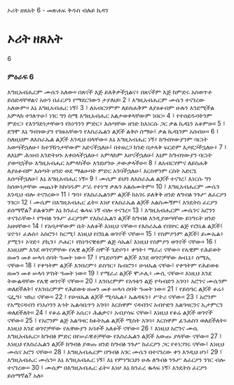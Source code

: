 ﻿
 ኦሪት ዘጸአት 6 - መጽሐፍ ቅዱስ ብሉይ ኪዳን
# ኦሪት ዘጸአት
6
### ምዕራፍ 6
እግዚአብሔርም ሙሴን አለው። በጸናች እጅ ይለቅቃችኋልና፥ በጸናችም እጅ ከምድሩ አስወጥቶ ይሰድዳቸዋልና አሁን በፈርዖን የማደርገውን ታያለህ።
2 ፤ እግዚአብሔርም ሙሴን ተናገረው አለውም። እኔ እግዚአብሔር ነኝ፤
3 ፤ ለአብርሃምም ለይስሐቅም ለያዕቆብም ሁሉን እንደሚችል አምላክ ተገለጥሁ፤ ነገር ግን ስሜ እግዚአብሔር አልታወቀላቸውም ነበር።
4 ፤ የተሰደዱባትንም ምድር፥ የእንግድነታቸውን የከነዓንን ምድር፥ እሰጣቸው ዘንድ ከእነርሱ ጋር ቃል ኪዳኔን አቆምሁ።
5 ፤ ደግሞ እኔ ግብፃውያን የገዙአቸውን የእስራኤልን ልጆች ልቅሶ ሰማሁ፤ ቃል ኪዳኔንም አሰብሁ።
6 ፤ ስለዚህም ለእስራኤል ልጆች እንዲህ በላቸው። እኔ እግዚአብሔር ነኝ፥ ከግብፃውያንም ባርነት አወጣችኋለሁ፥ ከተገዥነታቸውም አድናችኋለሁ፤ በተዘረጋ ክንድ በታላቅ ፍርድም እታደጋችኋለሁ፥
7 ፤ ለእኔም ሕዝብ እንድትሆኑ እቀበላችኋለሁ፥ አምላክም እሆናችኋለሁ፤ እኔም ከግብፃውያን ባርነት ያወጣኋችሁ እግዚአብሔር አምላካችሁ እንደሆንሁ ታውቃላችሁ።
8 ፤ ለአብርሃምና ለይስሐቅ ለያዕቆብም እሰጣት ዘንድ ወደ ማልሁባት ምድር አገባችኋለሁ፤ እርስዋንም ርስት አድርጌ እሰጣችኋለሁ፤ እኔ እግዚአብሔር ነኝ።
9 ፤ ሙሴም ይህን ለእስራኤል ልጆች ተናገረ፤ እነርሱ ግን ከሰውነታቸው መጨነቅ ከከባዱም ሥራ የተነሣ ቃሉን አልሰሙትም።
10 ፤ እግዚአብሔርም ሙሴን እንዲህ ብሎ ተናገረው።
11 ፤ ግባ፥ የእስራኤልንም ልጆች ከአገሩ ይለቅቅ ዘንድ ለግብፅ ንጉሥ ለፈርዖን ንገር።
12 ፤ ሙሴም በእግዚአብሔር ፊት። እነሆ የእስራኤል ልጆች አልሰሙኝም፤ እንዴትስ ፈርዖን ይሰማኛል? ይልቁንም እኔ ከንፈረ ቈላፍ ነኝ ብሎ ተናገረ።
13 ፤ እግዚአብሔርም ሙሴንና አሮንን ተናገራቸው፥ የግብፅ ንጉሥ ፈርዖንም የእስራኤልን ልጆች ከግብፅ እንዲያወጣቸው ይነግሩት ዘንድ አዘዛቸው።
14 ፤ የአባታቸውም ቤት አለቆች እነዚህ ናቸው። የእስራኤል የበኵር ልጅ የሮቤል ልጆች፤ ሄኖኅ፥ ፈሉስ፥ አስሮን፥ ከርሚ፤ እነዚህ የሮቤል ወገኖች ናቸው።
15 ፤ የስምዖንም ልጆች፤ ይሙኤል፥ ያሚን፥ ኦሃድ፥ ያኪን፥ ዶሐር፥ የከነዓናዊቱም ልጅ ሳኡል፤ እነዚህ የስምዖን ወገኖች ናቸው።
16 ፤ እነዚህም እንደ ወገኖቻቸው የሌዊ ልጆች ስሞች ጌድሶን፥ ቀዓት፥ ሜራሪ ናቸው። የሌዊም የሕይወት ዘመን መቶ ሠላሳ ሰባት ዓመት ነው።
17 ፤ የጌድሶንም ልጆች እንደ ወገኖቻቸው ሎቤኒ፥ ሰሜኢ ናቸው።
18 ፤ የቀዓትም ልጆች እንበረም፥ ይስዓር፥ ኬብሮን፥ ዑዝኤል ናቸው፤ የቀዓትም የሕይወቱ ዘመን መቶ ሠላሳ ሦስት ዓመት ነው።
19 ፤ የሜራሪ ልጆች ሞሖሊ፥ ሙሲ ናቸው። እነዚህ እንደ ትውልዳቸው የሌዊ ወገኖች ናቸው።
20 ፤ እንበረምም የአጎቱን ልጅ ዮካብድን አገባ፥ አሮንና ሙሴንም ወለደችለት፤ የእንበረምም የሕይወቱ ዘመን መቶ ሠላሳ ሰባት ዓመት ነው።
21 ፤ የይስዓር ልጆች ቆሬ፥ ናፌግ፥ ዝክሪ ናቸው።
22 ፤ የዑዝኤል ልጆች ሚሳኤል፥ ኤልዳፋን፥ ሥትሪ ናቸው።
23 ፤ አሮንም የአሚናዳብን የነአሶንን እኅት ኤልሳቤጥን አገባ፥ እርስዋም ናዳብንና አብዮድን አልዓዛርንና ኢታምርን ወለደችለት።
24 ፤ የቆሬ ልጆች አሴር፥ ሕልቃና፥ አብያሳፍ ናቸው፤ እነዚህ የቆሬ ልጆች ወገኖች ናቸው።
25 ፤ የአሮንም ልጅ አልዓዛር ከፉትኤል ልጆች ሚስት አገባ፥ እርስዋም ፊንሐስን ወለደችለት። እነዚህ እንደ ወገኖቻቸው የሌዋውያን አባቶች አለቆች ናቸው።
26 ፤ እነዚህ አሮንና ሙሴ እግዚአብሔር። ከግብፅ ምድር በየሠራዊቶቻቸው የእስራኤልን ልጆች አውጡ ያላቸው ናቸው።
27 ፤ እነዚህ የእስራኤልን ልጆች ከግብፅ ያወጡ ዘንድ ከግብፅ ንጉሥ ከፈርዖን ጋር የተነጋገሩ ናቸው፤ እነዚህ ሙሴና አሮን ናቸው።
28 ፤ እግዚአብሔርም በግብፅ አገር ሙሴን በተናገረው ቀን እንዲህ ሆነ፤
29 ፤ እግዚአብሔር ሙሴን። እኔ እግዚአብሔር ነኝ፤ እኔ የምነግርህን ሁሉ ለግብፅ ንጉሥ ለፈርዖን ንገር ብሎ ተናገረው።
30 ፤ ሙሴም በእግዚአብሔር ፊት። እነሆ እኔ ከንፈረ ቈላፍ ነኝ፤ እንዴትስ ፈርዖን ይሰማኛል? አለ።
